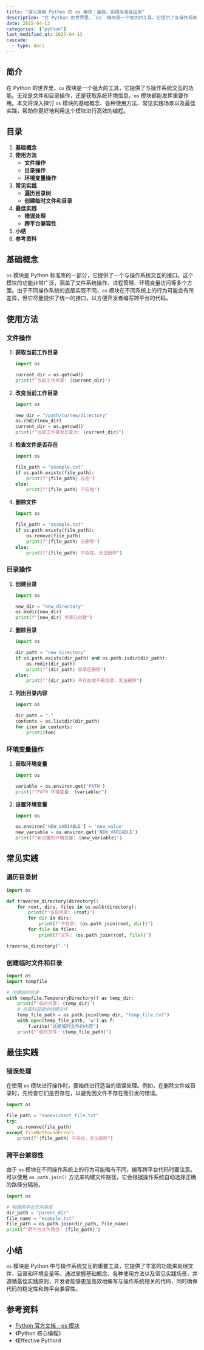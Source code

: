```yaml
---
title: "深入探索 Python 的 os 模块：基础、实践与最佳应用"
description: "在 Python 的世界里，`os` 模块是一个强大的工具，它提供了与操作系统交互的功能。无论是文件和目录操作，还是获取系统环境信息，`os` 模块都能发挥重要作用。本文将深入探讨 `os` 模块的基础概念、各种使用方法、常见实践场景以及最佳实践，帮助你更好地利用这个模块进行高效的编程。"
date: 2025-04-13
categories: ["python"]
last_modified_at: 2025-04-13
cascade:
  - type: docs
---
```



## 简介
在 Python 的世界里，`os` 模块是一个强大的工具，它提供了与操作系统交互的功能。无论是文件和目录操作，还是获取系统环境信息，`os` 模块都能发挥重要作用。本文将深入探讨 `os` 模块的基础概念、各种使用方法、常见实践场景以及最佳实践，帮助你更好地利用这个模块进行高效的编程。

<!-- more -->
## 目录
1. **基础概念**
2. **使用方法**
    - **文件操作**
    - **目录操作**
    - **环境变量操作**
3. **常见实践**
    - **遍历目录树**
    - **创建临时文件和目录**
4. **最佳实践**
    - **错误处理**
    - **跨平台兼容性**
5. **小结**
6. **参考资料**

## 基础概念
`os` 模块是 Python 标准库的一部分，它提供了一个与操作系统交互的接口。这个模块的功能非常广泛，涵盖了文件系统操作、进程管理、环境变量访问等多个方面。由于不同操作系统的底层实现不同，`os` 模块在不同系统上的行为可能会有所差异，但它尽量提供了统一的接口，以方便开发者编写跨平台的代码。

## 使用方法

### 文件操作
1. **获取当前工作目录**
    ```python
    import os

    current_dir = os.getcwd()
    print(f"当前工作目录: {current_dir}")
    ```
2. **改变当前工作目录**
    ```python
    import os

    new_dir = "/path/to/new/directory"
    os.chdir(new_dir)
    current_dir = os.getcwd()
    print(f"当前工作目录已变为: {current_dir}")
    ```
3. **检查文件是否存在**
    ```python
    import os

    file_path = "example.txt"
    if os.path.exists(file_path):
        print(f"{file_path} 存在")
    else:
        print(f"{file_path} 不存在")
    ```
4. **删除文件**
    ```python
    import os

    file_path = "example.txt"
    if os.path.exists(file_path):
        os.remove(file_path)
        print(f"{file_path} 已删除")
    else:
        print(f"{file_path} 不存在，无法删除")
    ```

### 目录操作
1. **创建目录**
    ```python
    import os

    new_dir = "new_directory"
    os.mkdir(new_dir)
    print(f"{new_dir} 目录已创建")
    ```
2. **删除目录**
    ```python
    import os

    dir_path = "new_directory"
    if os.path.exists(dir_path) and os.path.isdir(dir_path):
        os.rmdir(dir_path)
        print(f"{dir_path} 目录已删除")
    else:
        print(f"{dir_path} 不存在或不是目录，无法删除")
    ```
3. **列出目录内容**
    ```python
    import os

    dir_path = "."
    contents = os.listdir(dir_path)
    for item in contents:
        print(item)
    ```

### 环境变量操作
1. **获取环境变量**
    ```python
    import os

    variable = os.environ.get('PATH')
    print(f"PATH 环境变量: {variable}")
    ```
2. **设置环境变量**
    ```python
    import os

    os.environ['NEW_VARIABLE'] = 'new_value'
    new_variable = os.environ.get('NEW_VARIABLE')
    print(f"新设置的环境变量: {new_variable}")
    ```

## 常见实践

### 遍历目录树
```python
import os

def traverse_directory(directory):
    for root, dirs, files in os.walk(directory):
        print(f"当前目录: {root}")
        for dir in dirs:
            print(f"子目录: {os.path.join(root, dir)}")
        for file in files:
            print(f"文件: {os.path.join(root, file)}")

traverse_directory(".")
```

### 创建临时文件和目录
```python
import os
import tempfile

# 创建临时目录
with tempfile.TemporaryDirectory() as temp_dir:
    print(f"临时目录: {temp_dir}")
    # 在临时目录中创建文件
    temp_file_path = os.path.join(temp_dir, "temp_file.txt")
    with open(temp_file_path, 'w') as f:
        f.write("这是临时文件的内容")
    print(f"临时文件: {temp_file_path}")
```

## 最佳实践

### 错误处理
在使用 `os` 模块进行操作时，要始终进行适当的错误处理。例如，在删除文件或目录时，先检查它们是否存在，以避免因文件不存在而引发的错误。
```python
import os

file_path = "nonexistent_file.txt"
try:
    os.remove(file_path)
except FileNotFoundError:
    print(f"{file_path} 不存在，无法删除")
```

### 跨平台兼容性
由于 `os` 模块在不同操作系统上的行为可能略有不同，编写跨平台代码时要注意。可以使用 `os.path.join()` 方法来构建文件路径，它会根据操作系统自动选择正确的路径分隔符。
```python
import os

# 构建跨平台文件路径
dir_path = "parent_dir"
file_name = "example.txt"
file_path = os.path.join(dir_path, file_name)
print(f"跨平台文件路径: {file_path}")
```

## 小结
`os` 模块是 Python 中与操作系统交互的重要工具，它提供了丰富的功能来处理文件、目录和环境变量等。通过掌握基础概念、各种使用方法以及常见实践场景，并遵循最佳实践原则，开发者能够更加高效地编写与操作系统相关的代码，同时确保代码的稳定性和跨平台兼容性。

## 参考资料
- [Python 官方文档 - os 模块](https://docs.python.org/3/library/os.html)
- 《Python 核心编程》
- 《Effective Python》